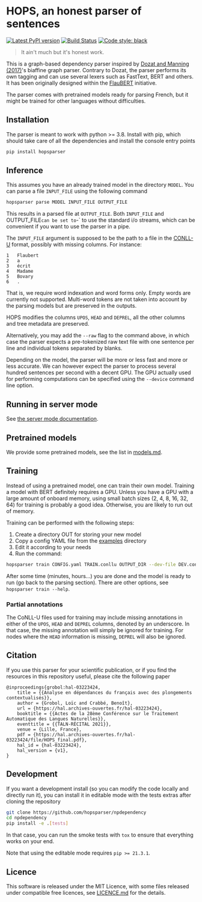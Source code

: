 HOPS, an honest parser of sentences
===================================

[![Latest PyPI version](https://img.shields.io/pypi/v/hopsparser.svg)](https://pypi.org/project/hopsparser)
[![Build Status](https://github.com/hopsparser/npdependency/actions/workflows/ci.yml/badge.svg)](https://github.com/hopsparser/hopsparser/actions?query=workflow%3ACI)
[![Code style: black](https://img.shields.io/badge/code%20style-black-000000.svg)](https://github.com/psf/black)

> It ain't much but it's honest work.

This is a graph-based dependency parser inspired by [Dozat and Manning
(2017)](https://nlp.stanford.edu/pubs/dozat2017deep.pdf)'s biaffine graph parser. Contrary to Dozat,
the parser performs its own tagging and can use several lexers such as FastText, BERT and others. It
has been originally designed within the [FlauBERT](https://github.com/getalp/Flaubert) initiative.

The parser comes with pretrained models ready for parsing French, but it might be trained for other
languages without difficulties.

## Installation

The parser is meant to work with python >= 3.8. Install with pip, which should take care of all the
dependencies and install the console entry points

```sh
pip install hopsparser
```

## Inference

This assumes you have an already trained model in the directory `MODEL`. You can parse a file
`INPUT_FILE` using the following command

```sh
hopsparser parse MODEL INPUT_FILE OUTPUT_FILE
```

This results in a parsed file at `OUTPUT_FILE`. Both `INPUT_FILE` and OUTPUT_FILE` can be set to
`-` to use the standard i/o streams, which can be convenient if you want to use the parser in a
pipe.

The `INPUT_FILE` argument is supposed to be the path to a file in the
[CONLL-U](https://universaldependencies.org/format.html) format, possibly with missing columns. For
instance:

```conllu
1	Flaubert
2	a
3	écrit
4	Madame
5	Bovary
6	.
```

That is, we require word indexation and word forms only. Empty words are currently not supported.
Multi-word tokens are not taken into account by the parsing models but are preserved in the outputs.

HOPS modifies the columns `UPOS`, `HEAD` and `DEPREL`, all the other columns and tree metadata are
preserved.

Alternatively, you may add the `--raw` flag to the command above, in which case the parser expects a
pre-tokenized raw text file with one sentence per line and individual tokens separated by blanks.

Depending on the model, the parser will be more or less fast and more or less accurate. We can
however expect the parser to process several hundred sentences per second with a decent GPU. The GPU
actually used for performing computations can be specified using the `--device` command line option.

## Running in server mode

See [the server mode documentation](https://github.com/hopsparser/hopsparser/blob/master/docs/server.md).

## Pretrained models

We provide some pretrained models, see the list in [models.md](https://github.com/hopsparser/hopsparser/blob/master/docs/models.md).

## Training

Instead of using a pretrained model, one can train their own model. Training a model with BERT
definitely requires a GPU. Unless you have a GPU with a large amount of onboard memory, using small
batch sizes (2, 4, 8, 16, 32, 64) for training is probably a good idea. Otherwise, you are likely to
run out of memory.

Training can be performed with the following steps:

1. Create a directory OUT for storing your new model
2. Copy a config YAML file from the
   [examples](https://github.com/hopsparser/hopsparser/tree/master/examples) directory
3. Edit it according to your needs
4. Run the command:

```sh
hopsparser train CONFIG.yaml TRAIN.conllu OUTPUT_DIR --dev-file DEV.conllu --test-file TEST.conllu 
```

After some time (minutes, hours…) you are done and the model is ready to run (go back to the parsing
section). There are other options, see `hopsparser train --help`.

### Partial annotations

The CoNLL-U files used for training may include missing annotations in either of the `UPOS`, `HEAD`
and `DEPREL` columns, denoted by an underscore. In that case, the missing annotation will simply be
ignored for training. For nodes where the `HEAD` information is missing, `DEPREL` will also be
ignored.

## Citation

If you use this parser for your scientific publication, or if you find the resources in this
repository useful, please cite the following paper

```biblatex
@inproceedings{grobol:hal-03223424,
    title = {{Analyse en dépendances du français avec des plongements contextualisés}},
    author = {Grobol, Loïc and Crabbé, Benoît},
    url = {https://hal.archives-ouvertes.fr/hal-03223424},
    booktitle = {{Actes de la 28ème Conférence sur le Traitement Automatique des Langues Naturelles}},
    eventtitle = {{TALN-RÉCITAL 2021}},
    venue = {Lille, France},
    pdf = {https://hal.archives-ouvertes.fr/hal-03223424/file/HOPS_final.pdf},
    hal_id = {hal-03223424},
    hal_version = {v1},
}
```

## Development

If you want a development install (so you can modify the code locally and directly run it), you can
install it in editable mode with the tests extras after cloning the repository

```sh
git clone https://github.com/hopsparser/npdependency
cd npdependency
pip install -e .[tests]
```

In that case, you can run the smoke tests with `tox` to ensure that everything works on your end.

Note that using the editable mode requires `pip >= 21.3.1`.

## Licence

This software is released under the MIT Licence, with some files released under compatible free
licences, see [LICENCE.md](LICENCE.md) for the details.
